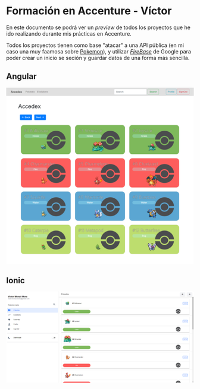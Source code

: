 # Formación en Accenture - Víctor

En este documento se podrá ver un *preview* de todos los proyectos que he ido realizando durante mis prácticas en Accenture. 

Todos los proyectos tienen como base "atacar" a una API pública (en mi caso una muy faamosa sobre [Pokemon](https://pokeapi.co/)), y utilizar [*FireBase*](https://firebase.google.com/) de Google para poder crear un inicio se seción y guardar datos de una forma más sencilla.

## Angular
![preview-angular](Imgs/preview-angular.png)

## Ionic
![preview-web-ionic](Imgs/preview-web-ionic.png)